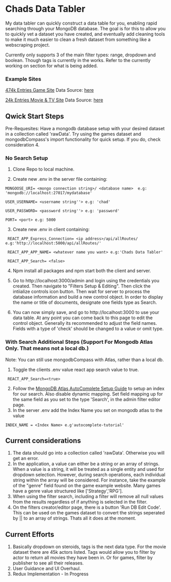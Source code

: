 # Chads Data Tabler
My data tabler can quickly construct a data table for you, enabling rapid searching through your MongoDB database. The goal is for this to allow you to quickly vet a dataset you have created, and eventually add cleaning tools to make it much easier to clean a fresh dataset from something like a webscraping project.
 
 Currently only supports 3 of the main filter types: range, dropdown and boolean. Though tags is currently in the works. Refer to the currently working on section for what is being added.
 
 ### Example Sites
 
[474k Entries Game Site](http://chadsgames.com) Data Source: [here](https://www.kaggle.com/datasets/jummyegg/rawg-game-dataset)

[24k Entries Movie & TV Site](http://chadsmovies.com) Data Source: [here](https://github.com/neelabalan/mongodb-sample-dataset)

 
 ## Qwick Start Steps
 Pre-Requesites:
 Have a mongodb database setup with your desired dataset in a collection called 'rawData'. Try using the games dataset and mongodbCompass's import functionality for quick setup. If you do, check consideration 4.
 
 ### No Search Setup
 
 1. Clone Repo to local machine.
 
 2. Create new .env in the server file containing:
 
  ```
  MONGOOSE_URI= <mongo connection string>/ <database name>  e.g: 'mongodb://localhost:27017/mydatabase'
 
  USER_USERNAME= <username string''> e.g: 'chad'
 
  USER_PASSWORD= <password string''> e.g: 'password'
 
  PORT= <port> e.g: 5000
  ```
 
3. Create new .env in client containing:
 ```
  REACT_APP_Express_Connection= <ip address>/api/allRoutes/ e.g:'http://localhost:5000/api/allRoutes/'
 
  REACT_APP_APP_NAME= <whatever name you want> e.g:'Chads Data Tabler'
  
  REACT_APP_Search= <false> 
 ```
 
 4. Npm install all packages and npm start both the client and server.

 5. Go to http://localhost:3000/admin and login using the credentials you created. Then navigate to "Filters Setup & Editing". Then click the     intiialize controls icon button. Then wait for server to process the database information and build a new control object. In order to display the name or title of documents, designate one fields type as Search.
 
 6. You can now simply save, and go to http://localhost:3000 to use your data table. At any point you can come back to this page to edit the control object. Generally its recommended to adjust the field names. Fields with a type of 'check' should be changed to a value or omit type.


### With Search Additional Steps (Support For Mongodb Atlas Only. That means not a local db.)
Note: You can still use mongodbCompass with Atlas, rather than a local db.

 1. Toggle the clients .env value react app search value to true.
  ```
   REACT_APP_Search=<true>
  ```
 2. Follow the [MongoDB Atlas AutoComplete Setup Guide](https://www.mongodb.com/docs/atlas/atlas-search/tutorial/autocomplete-tutorial/) to setup an index for our search. Also disable dynamic mapping. Set field mapping up for the same field as you set to the type 'Search', in the admin filter editor page.
 3. In the server .env add the Index Name you set on mongodb atlas to the value 
 ```
 INDEX_NAME = <Index Name> e.g'autocomplete-tutorial'
 ```
 
## Current considerations

 1. The data should go into a collection called 'rawData'. Otherwise you will get an error.
 2. In the application, a value can either be a string or an array of strings. When a value is a string, it will be treated as a single entity and used for dropdown selection. However, during search operations, each individual string within the array will be considered. For instance, take the example of the "genre" field found on the game example website. Many games have a genre value structured like ['Strategy','RPG'].
3. When using the filter search, including a filter will remove all null values from the results regardless of if anything is selected in the filter.
 4. On the filters creator/editor page, there is a button 'Run DB Edit Code'. This can be used on the games dataset to convert the strings seperated by || to an array of strings. Thats all it does at the moment.

## Current Efforts
 
 1. Basically dropdown on steroids, tags is the next data type. For the movie dataset there are 45k actors listed. Tags would allow you to filter by actor to return all movies they have been in. Or for games, filter by publisher to see all their releases.
2. User Guidance and UI Overhaul.
3. Redux Implementation - In Progress
 
 

